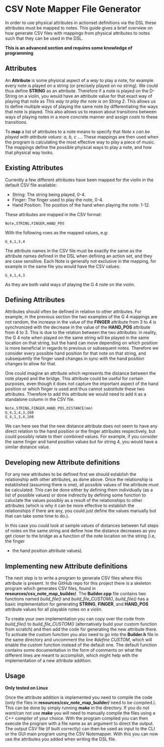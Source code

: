# CSV Note Mapper File Generator

In order to use physical attributes in actionset definitions via the DSL these 
attributes must be mapped to notes. This guide gives a brief overview on how generate
CSV files with mappings from physical attributes to notes such that they can be used
in the DSL.

**This is an advanced section and requires some knowledge of programming**

## Attributes

An **Attribute** is some physical aspect of a *way* to play a note, for example every
note is played on a string (or precisely played on no string). We could thus define
**STRING** as an attribute. Therefore if
a note is played on the D-String on a violin, you would have an attribute value for 
that exact way of playing that note as *This way to play the note is on String 2*. 
This allows us to define multiple ways of playing the same note by differentiating the 
ways that note is played. This also allows us to reason about transitions between 
ways of playing notes in a more concrete manner and assign *costs* to these 
transitions. 

To **map** a list of attributes to a note means to specify that *Note x can be played
with attribute values: a, b, c ...*. These mappings are then used when the program
is calculating the most effective way to play a piece of music. The mappings define
the possible phyiscal ways to play a note, and how that physical way looks.

## Existing Attributes

Currently a few different attributes have been mapped for the violin in the default
CSV file available:

- String: The string being played, 0-4.
- Finger: The finger used to play the note, 0-4.
- Hand Position: The position of the hand when playing the note: 1-12.

These attributes are mapped in the CSV format:

`Note,STRING,FINGER,HAND_POS`

With the following rows as the mapped values, e.g:

`G_4,1,3,4`

The attribute names in the CSV file must be exactly the same as the attribute names 
defined in the DSL when defining an action set, and they are case sensitive.
Each Note is generally not exclusive in the mapping, for example in the same file
you would have the CSV values:

`G_4,1,4,3`

As they are both valid ways of playing the G 4 note on the violin.

## Defining Attributes

Attributes should often be 
defined in relation to other attributes. For example, in the previous section the
two examples of the G 4 mappings are not random, the increase in the value of the
**FINGER** attribute from 3 to 4 is synchronized with the decrease in the value of the
**HAND_POS** attribute from 4 to 3. This is due to the relation between the two 
attributes: in reality, the G 4 note when played on the same string will be played
in the same location on that string, but the hand can move depending on which position
is more beneficial in regards to previous or subsequent notes. Therefore we consider
every possible hand position for that note on that string, and subsequently the finger
used changes in sync with the hand position changes to allow for that.

One could imagine an attribute which represents the distance between
the note played and the bridge. This attribute could be useful for certain purposes, 
even though it does not capture the important aspect of the hand position or which 
finger is used and thus cannot substitute these two attributes. Therefore to add this 
attribute we would need to add it as a standalone column in the CSV file.

`Note,STRING,FINGER,HAND_POS,DISTANCE(mm)`\
`G_4,1,4,3,160`\
`G_4,1,3,4,160`

We can here see that the new distance attribute does not seem to have any direct 
relation to the hand position or the finger attributes respectively, but could 
possibly relate to their combined values. For example, if you consider the same 
finger and hand position values but for string 4, you would have a similar distance 
value.

## Developing new Attribute definitions

For any new attributes to be defined first we should establish the relationship with
other attributes, as done above. Once the relationship is established (assuming there 
is one), all possible values of the attribute must be calculated. This can be done
either by defining them individually (as a list of possible values) or done indirectly
by defining some function to caluclate the values possibly as a result of the 
relationships to other attributes (which is why it can be more effective to establish 
the relationships if there are any, you could just define the values manually but 
that can take some time to do.).

In this case you could look at sample values of distances between full steps of notes
on the same string and define how the distance decreases as you get
closer to the bridge as a function of the note location on the string (i.e, the finger
 + the hand position attribute values).

## Implementing new Attribute definitions

The next step is to write
a program to generate CSV files where this attribute is present. In the GitHub repo
for this project there is a skeleton program which generates CSV files, found in 
**resources/csv_note_map_builder/**. The **Builder.cpp** file contains two functions
named *build_file()* and *build_file_CUSTOM()*, *build_file()* has a basic 
implementation for generating **STRING**, **FINGER**, and **HAND_POS** attribute 
values for all playable notes on a violin.

To create your own implementation you can copy over the code from 
*build_file()* to *build_file_CUSTOM()* (alternatively build your custom function
from scratch) and then add the code for generating the new attribute there. To
activate the custom function you also need to go into the **Builder.h** file in the
same directory and uncomment the line *#define CUSTOM*, which will enable the custom
function instead of the default one. The default function contains some documentation
in the form of comments on what the different lines are meant to accomplish, which
might help with the implementation of a new attribute addition. 

## Usage

**Only tested on Linux**

Once the attribute addition is implemented you need to compile the code (only the 
files in **resources/csv_note_map_builder/** need to be compiled.). This can be done
by simply running **make** in the directory. If you do not want/can not use **make** 
you will need to manually compile the files using a C++ compiler of your choice. With
the program compiled you can then execute the program with a file name as an
argument to direct the output. The output CSV file (if built correctly) can then
be used as input to the CLI or the GUI main program using the CSV Notemapper. With
this you can now use the attributes you added when writing the DSL file.
